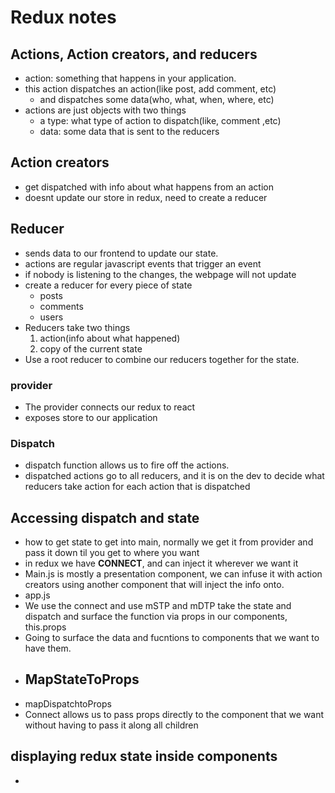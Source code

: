 # Redux notes
## Actions, Action creators, and reducers
- action: something that happens in your application.
- this action dispatches an action(like post, add comment, etc)
  - and dispatches some data(who, what, when, where, etc)
- actions are just objects with two things
  - a type: what type of action to dispatch(like, comment ,etc)
  - data: some data that is sent to the reducers

## Action creators
- get dispatched with info about what happens from an action
- doesnt update our store in redux, need to create a reducer

## Reducer
- sends data to our frontend to update our state.
- actions are regular javascript events that trigger an event
- if nobody is listening to the changes, the webpage will not update
- create a reducer for every piece of state
  - posts
  - comments
  - users
- Reducers take two things
    1. action(info about what happened)
    2. copy of the current state
- Use a root reducer to combine our reducers together for the state.


### provider
- The provider connects our redux to react
- exposes store to our application

### Dispatch
- dispatch function allows us to fire off the actions.
- dispatched actions go to all reducers, and it is on the dev to decide what reducers take action for each action that is dispatched


## Accessing dispatch and state
- how to get state to get into main, normally we get it from provider and pass it down til you get to where you want
- in redux we have **CONNECT**, and can inject it wherever we want it
- Main.js is mostly a presentation component, we can infuse it with action creators using another component that will inject the info onto.
- app.js
- We use the connect and use mSTP and mDTP take the state and dispatch and surface the function via props in our components, this.props
- Going to surface the data and fucntions to components that we want to have them.
- MapStateToProps
  - 
- mapDispatchtoProps
- Connect allows us to pass props directly to the component that we want without having to pass it along all children

## displaying redux state inside components
- 